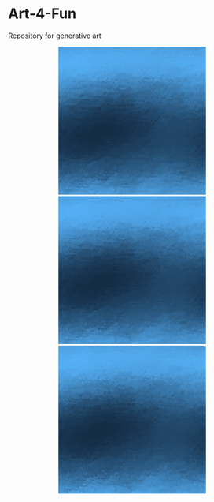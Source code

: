 # Art-4-Fun

Repository for generative art

<p align="center">
  <img src="art4fun/gganim_plot0001.png" alt="screenshot 1" width="300"/>
  <img src="art4fun/gganim_plot0002.png" alt="screenshot 2" width="300"/>
  <img src="art4fun/gganim_plot0003.png" alt="screenshot 3" width="300"/>
</p>
